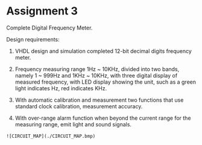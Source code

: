 # Assignment 3 #

Complete Digital Frequency Meter.

Design requirements:

   1. VHDL design and simulation completed 12-bit decimal digits frequency meter.

   2. Frequency measuring range 1Hz ~ 10KHz, divided into two bands, namely 1 ~ 999Hz and 1KHz ~ 10KHz, with three digital display of measured frequency, with LED display showing the unit, such as a green light indicates Hz, red indicates KHz.

   3. With automatic calibration and measurement two functions that use standard clock calibration, measurement accuracy.

   4. With over-range alarm function when beyond the current range for the measuring range, emit light and sound signals.

    ![CIRCUIT_MAP](./CIRCUIT_MAP.bmp)
